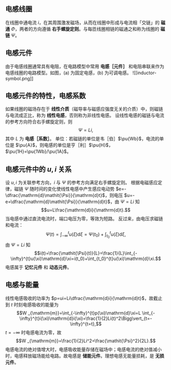 ## 电感线圈
在线圈中通电流 $i$，在其周围激发磁场，从而在线圈中形成与电流相「交链」的 **磁通** $\mathit\Phi$，两者的方向遵循 **右手螺旋定则**。与每匝线圈相链的磁通之和称为线圈的 **磁链** $\mathit\Psi$。
## 电感元件
由于电感线圈通常具有电阻，在电路模型中常用 **电感［元件］** 和电阻串联来作为电感线圈的电路模型。如图，(a) 为固定电感，(b) 为可调电感。
![[inductor-symbol.png]]
## 电感元件的特性，电感系数
如果线圈的磁场存在于 **线性介质**（磁导率与磁感应强度无关的介质）中，则磁链与电流成正比，称为 **线性电感**，否则称为非线性电感。
设线性电感的磁链与电流的参考方向符合右手螺旋定则，则 $$\mathit{\Psi}=Li,$$其中 $L$ 为 **电感［系数］**。
单位：若磁链的单位是韦［伯］$\pu{Wb}$，电流的单位是 $\pu{A}$，则电感的单位是亨［利］$\pu{H}$，$\pu{1H}=\pu{1Wb}/\pu{1A}$。
## 电感元件中的 $u,i$ 关系
设 $u,i$ 为关联参考方向，$i$ 与 $\mathit{\Psi}$ 的参考方向满足右手螺旋定则。
根据电磁感应定律，磁链 $\mathit{\Psi}$ 随时间的变化使线性电感中产生感应电动势 $e=-\dfrac{\mathrm{d}\mathit{\Psi}}{\mathrm{d}t}$，则电压 $u=-e=\dfrac{\mathrm{d}\mathit{\Psi}}{\mathrm{d}t}$，由 $\mathit{\Psi}=Li$ 知 $$u=L\frac{\mathrm{d}i}{\mathrm{d}t}.$$当电感中通过直流电流时，端口电压为零，等效为短路。
反过来，由电压求磁链和电流：$$\mathit{\Psi}(t)=\int_{-\infty}^{t}u(\xi)\mathrm{d}\xi=\mathit{\Psi}(t_0)+\int_{t_0}^{t}u(\xi)\mathrm{d}\xi,$$由 $\mathit{\Psi}=Li$ 知 $$i(t)=\frac{\mathit{\Psi}(t)}{L}=\frac{1}{L}\int_{-\infty}^{t}u(\xi)\mathrm{d}\xi=i(t_0)+\int_{t_0}^{t}u(\xi)\mathrm{d}\xi.$$电感属于 **记忆元件** 和 **动态元件**。
## 电感与能量
线性电感吸收的功率为 $p=ui=Li\dfrac{\mathrm{d}i}{\mathrm{d}t}$，故截止到 $t$ 时刻电感吸收的能量为 $$W _{\mathrm{m}}=\int_{-\infty}^{t}p(\xi)\mathrm{d}\xi=L \int_{-\infty}^{t}i(\xi)\mathrm{d}i(\xi)=\frac{1}{2}Li(t)^2\Bigg\vert_{t=-\infty}^{t=t},$$$t=-\infty$ 时电感电流为零，故 $$W _{\mathrm{m}}=\frac{1}{2}Li^2=\frac{\mathit{\Psi}^2}{2L}.$$电感电流的绝对值增大时，电感吸收能量存储在磁场中；电感电流的绝对值减小时，电感释放磁场能给电路。故电感是 **储能元件**。理想电感无能量损耗，是 **无损元件**。

